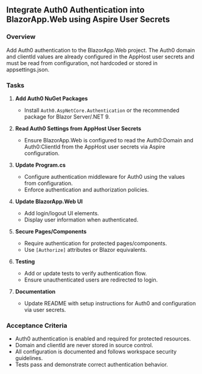 ## Integrate Auth0 Authentication into BlazorApp.Web using Aspire User Secrets

### Overview

Add Auth0 authentication to the BlazorApp.Web project. The Auth0 domain and clientId values are already configured in the AppHost user secrets and must be read from configuration, not hardcoded or stored in appsettings.json.

### Tasks

1. **Add Auth0 NuGet Packages**
   - Install `Auth0.AspNetCore.Authentication` or the recommended package for Blazor Server/.NET 9.

2. **Read Auth0 Settings from AppHost User Secrets**
   - Ensure BlazorApp.Web is configured to read the Auth0:Domain and Auth0:ClientId from the AppHost user secrets via Aspire configuration.

3. **Update Program.cs**
   - Configure authentication middleware for Auth0 using the values from configuration.
   - Enforce authentication and authorization policies.

4. **Update BlazorApp.Web UI**
   - Add login/logout UI elements.
   - Display user information when authenticated.

5. **Secure Pages/Components**
   - Require authentication for protected pages/components.
   - Use `[Authorize]` attributes or Blazor equivalents.

6. **Testing**
   - Add or update tests to verify authentication flow.
   - Ensure unauthenticated users are redirected to login.

7. **Documentation**
   - Update README with setup instructions for Auth0 and configuration via user secrets.

### Acceptance Criteria

- Auth0 authentication is enabled and required for protected resources.
- Domain and clientId are never stored in source control.
- All configuration is documented and follows workspace security guidelines.
- Tests pass and demonstrate correct authentication behavior.
